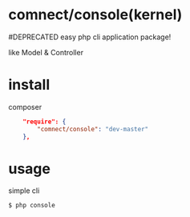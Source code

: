 comnect/console(kernel)
=======
#DEPRECATED
easy php cli application package!
 
like Model & Controller

install
============
composer

```json
	"require": {
		"comnect/console": "dev-master"
	},
```

usage
=============
simple cli
```bash
$ php console
```
